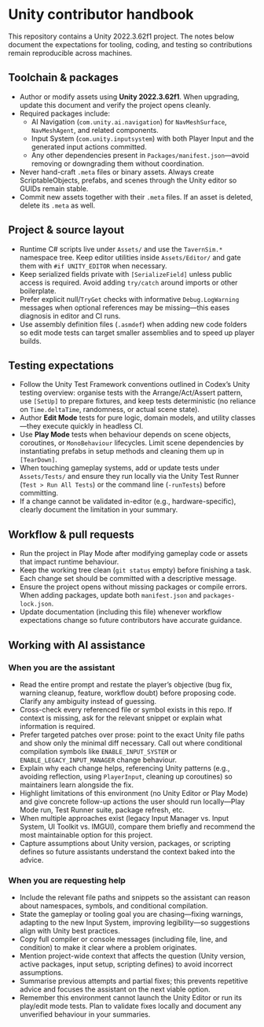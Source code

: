 # Unity contributor handbook

This repository contains a Unity 2022.3.62f1 project. The notes below document the expectations for tooling, coding, and testing so contributions remain reproducible across machines.

## Toolchain & packages
- Author or modify assets using **Unity 2022.3.62f1**. When upgrading, update this document and verify the project opens cleanly.
- Required packages include:
  - AI Navigation (`com.unity.ai.navigation`) for `NavMeshSurface`, `NavMeshAgent`, and related components.
  - Input System (`com.unity.inputsystem`) with both Player Input and the generated input actions committed.
  - Any other dependencies present in `Packages/manifest.json`—avoid removing or downgrading them without coordination.
- Never hand-craft `.meta` files or binary assets. Always create ScriptableObjects, prefabs, and scenes through the Unity editor so GUIDs remain stable.
- Commit new assets together with their `.meta` files. If an asset is deleted, delete its `.meta` as well.

## Project & source layout
- Runtime C# scripts live under `Assets/` and use the `TavernSim.*` namespace tree. Keep editor utilities inside `Assets/Editor/` and gate them with `#if UNITY_EDITOR` when necessary.
- Keep serialized fields private with `[SerializeField]` unless public access is required. Avoid adding `try/catch` around imports or other boilerplate.
- Prefer explicit null/`TryGet` checks with informative `Debug.LogWarning` messages when optional references may be missing—this eases diagnosis in editor and CI runs.
- Use assembly definition files (`.asmdef`) when adding new code folders so edit mode tests can target smaller assemblies and to speed up player builds.

## Testing expectations
- Follow the Unity Test Framework conventions outlined in Codex’s Unity testing overview: organise tests with the Arrange/Act/Assert pattern, use `[SetUp]` to prepare fixtures, and keep tests deterministic (no reliance on `Time.deltaTime`, randomness, or actual scene state).
- Author **Edit Mode** tests for pure logic, domain models, and utility classes—they execute quickly in headless CI.
- Use **Play Mode** tests when behaviour depends on scene objects, coroutines, or `MonoBehaviour` lifecycles. Limit scene dependencies by instantiating prefabs in setup methods and cleaning them up in `[TearDown]`.
- When touching gameplay systems, add or update tests under `Assets/Tests/` and ensure they run locally via the Unity Test Runner (`Test > Run All Tests`) or the command line (`-runTests`) before committing.
- If a change cannot be validated in-editor (e.g., hardware-specific), clearly document the limitation in your summary.

## Workflow & pull requests
- Run the project in Play Mode after modifying gameplay code or assets that impact runtime behaviour.
- Keep the working tree clean (`git status` empty) before finishing a task. Each change set should be committed with a descriptive message.
- Ensure the project opens without missing packages or compile errors. When adding packages, update both `manifest.json` and `packages-lock.json`.
- Update documentation (including this file) whenever workflow expectations change so future contributors have accurate guidance.

## Working with AI assistance

### When you are the assistant
- Read the entire prompt and restate the player’s objective (bug fix, warning cleanup, feature, workflow doubt) before proposing code. Clarify any ambiguity instead of guessing.
- Cross-check every referenced file or symbol exists in this repo. If context is missing, ask for the relevant snippet or explain what information is required.
- Prefer targeted patches over prose: point to the exact Unity file paths and show only the minimal diff necessary. Call out where conditional compilation symbols like `ENABLE_INPUT_SYSTEM` or `ENABLE_LEGACY_INPUT_MANAGER` change behaviour.
- Explain why each change helps, referencing Unity patterns (e.g., avoiding reflection, using `PlayerInput`, cleaning up coroutines) so maintainers learn alongside the fix.
- Highlight limitations of this environment (no Unity Editor or Play Mode) and give concrete follow-up actions the user should run locally—Play Mode run, Test Runner suite, package refresh, etc.
- When multiple approaches exist (legacy Input Manager vs. Input System, UI Toolkit vs. IMGUI), compare them briefly and recommend the most maintainable option for this project.
- Capture assumptions about Unity version, packages, or scripting defines so future assistants understand the context baked into the advice.

### When you are requesting help
- Include the relevant file paths and snippets so the assistant can reason about namespaces, symbols, and conditional compilation.
- State the gameplay or tooling goal you are chasing—fixing warnings, adapting to the new Input System, improving legibility—so suggestions align with Unity best practices.
- Copy full compiler or console messages (including file, line, and condition) to make it clear where a problem originates.
- Mention project-wide context that affects the question (Unity version, active packages, input setup, scripting defines) to avoid incorrect assumptions.
- Summarise previous attempts and partial fixes; this prevents repetitive advice and focuses the assistant on the next viable option.
- Remember this environment cannot launch the Unity Editor or run its play/edit mode tests. Plan to validate fixes locally and document any unverified behaviour in your summaries.

